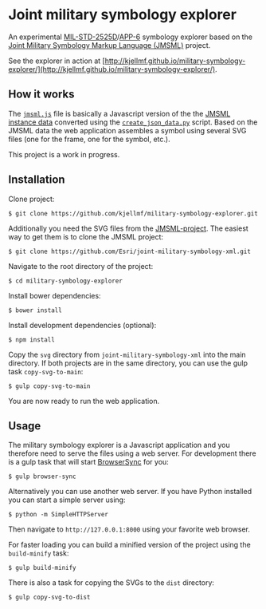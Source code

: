 Joint military symbology explorer
=================================

An experimental [MIL-STD-2525D](http://www.assistdocs.com/search/document_details.cfm?ident_number=114934)/[APP-6](http://en.wikipedia.org/wiki/NATO_Military_Symbols_for_Land_Based_Systems)
symbology explorer based on the [Joint Military Symbology Markup Language (JMSML)](https://github.com/Esri/joint-military-symbology-xml) 
project.

See the explorer in action at [http://kjellmf.github.io/military-symbology-explorer/](http://kjellmf.github.io/military-symbology-explorer/).

How it works
------------

The [`jmsml.js`](https://github.com/kjellmf/military-symbology-explorer/blob/master/data/jmsml.js) file is basically a Javascript
version of the the [JMSML instance data](https://github.com/Esri/joint-military-symbology-xml/tree/master/instance) converted using
the [`create_json_data.py`](https://github.com/kjellmf/military-symbology-explorer/blob/master/scripts/create_json_data.py) script.
Based on the JMSML data the web application assembles a symbol using several SVG files (one for the frame, one for the symbol, etc.).

This project is a work in progress. 

Installation
------------

Clone project:

    $ git clone https://github.com/kjellmf/military-symbology-explorer.git

Additionally you need the SVG files from the [JMSML-project](https://github.com/Esri/joint-military-symbology-xml). The easiest way 
to get them is to clone the JMSML project:

    $ git clone https://github.com/Esri/joint-military-symbology-xml.git

Navigate to the root directory of the project:

    $ cd military-symbology-explorer 

Install bower dependencies:
 
    $ bower install
    
Install development dependencies (optional):

    $ npm install 
    
Copy the `svg` directory from `joint-military-symbology-xml` into the main directory. If both projects are in the 
same directory, you can use the gulp task `copy-svg-to-main`:

    $ gulp copy-svg-to-main
    
You are now ready to run the web application.

Usage
-----

The military symbology explorer is a Javascript application and you therefore need to serve the files using a web server.
For development there is a gulp task that will start [BrowserSync](http://www.browsersync.io/) for you:

    $ gulp browser-sync
    
Alternatively you can use another web server. If you have Python installed you can start a simple server using:

    $ python -m SimpleHTTPServer
    
Then navigate to `http://127.0.0.1:8000` using your favorite web browser.

For faster loading you can build a minified version of the project using the `build-minify` task:

    $ gulp build-minify
    
There is also a task for copying the SVGs to the `dist` directory:

    $ gulp copy-svg-to-dist
    







